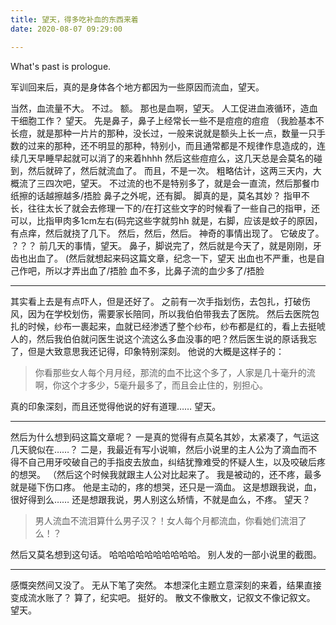 ```yaml
---
title: 望天，得多吃补血的东西来着
date: 2020-08-07 09:29:00

---
```

What's past is prologue.

<!--more-->军训回来后，真的是身体各个地方都因为一些原因而流血，望天。
当然，血流量不大。
不过。
额。
那也是血啊，望天。
人工促进血液循环，造血干细胞工作？
望天。
先是鼻子，鼻子上经常长一些不是痘痘的痘痘
（我脸基本不长痘，就是那种一片片的那种，没长过，一般来说就是额头上长一点，数量一只手数的过来的那种，还不明显的那种，特别小，而且通常都是不规律作息造成的，连续几天早睡早起就可以消了的来着hhhh
然后这些痘痘么，这几天总是会莫名的碰到，然后就碎了，然后就流血了。
而且，不是一次。
粗略估计，这两三天内，大概流了三四次吧，望天。
不过流的也不是特别多了，就是会一直流，然后那餐巾纸擦的话越擦越多/捂脸
鼻子之外呢，还有脚。
脚真的是，莫名其妙？
指甲不长，往往太长了就会去修理一下的/在打这些文字的时候看了一些自己的指甲，还可以，比指甲肉多1cm左右(码完这些字就剪hh
就是，右脚，应该是蚊子的原因，有点痒，然后就挠了几下。
然后，然后，然后。
神奇的事情出现了。
它破皮了。
？？？
前几天的事情，望天。
鼻子，脚说完了，然后就是今天了，就是刚刚，牙齿也出血了。
(然后就想起来码这篇文章，纪念一下，望天
出血也不严重，也是自己作吧，所以才弄出血了/捂脸
血不多，比鼻子流的血少多了/捂脸


----------
其实看上去是有点吓人，但是还好了。
之前有一次手指划伤，去包扎，打破伤风，因为在学校划伤，需要家长陪同，所以我伯伯带我去了医院。
然后去医院包扎的时候，纱布一裹起来，血就已经渗透了整个纱布，纱布都是红的，看上去挺唬人的，然后我伯伯就问医生说这个流这么多血没事的吧？然后医生说的原话我忘了，但是大致意思我还记得，印象特别深刻。
他说的大概是这样子的：

> 你看那些女人每个月月经，那流的血不比这个多了，人家是几十毫升的流啊，你这个才多少，5毫升最多了，而且会止住的，别担心。

真的印象深刻，而且还觉得他说的好有道理……
望天。


----------
然后为什么想到码这篇文章呢？
一是真的觉得有点莫名其妙，太紧凑了，气运这几天貌似在……？
二是，我最近有写小说嘛，然后小说里的主人公为了滴血而不得不自己用牙咬破自己的手指皮去放血，纠结犹豫难受的怀疑人生，以及咬破后疼的想哭。
（然后这个时候我就跟主人公对比起来了。
我是被动的，还不疼，最多就是碰下伤口疼。
他是主动的，疼的想哭，还只是一滴血。
这是想跟我说，血，很好得到么……
还是想跟我说，男人别这么矫情，不就是血么，不疼。
望天？

> 男人流血不流泪算什么男子汉？！女人每个月都流血，你看她们流泪了么！？

然后又莫名想到这句话。
哈哈哈哈哈哈哈哈哈哈。
别人发的一部小说里的截图。


----------
感慨突然间又没了。
无从下笔了突然。
本想深化主题立意深刻的来着，结果直接变成流水账了？
算了，纪实吧。
挺好的。
散文不像散文，记叙文不像记叙文。
望天。

